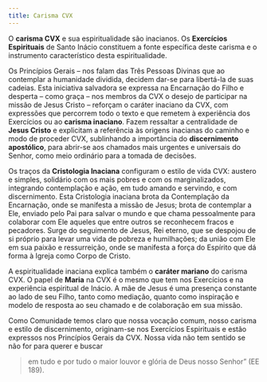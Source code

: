```yaml
---
title: Carisma CVX
---
```


O **carisma CVX** e sua espiritualidade são inacianos. Os **Exercícios Espirituais** de Santo Inácio constituem a fonte específica deste carisma e o instrumento característico desta espiritualidade.

Os Princípios Gerais – <black-mark>nos falam das Três Pessoas Divinas que ao contemplar a humanidade dividida, decidem dar-se para libertá-la de suas cadeias. Esta iniciativa salvadora se expressa na Encarnação do Filho e desperta – como graça – nos membros da CVX o desejo de participar na missão de Jesus Cristo</black-mark> – reforçam o caráter inaciano da CVX, com expressões que percorrem todo o texto e que remetem à experiência dos Exercícios ou ao **carisma inaciano**. Fazem ressaltar a centralidade de **Jesus Cristo** e explicitam a referência às origens inacianas do caminho e modo de proceder CVX, sublinhando a importância do **discernimento apostólico**, para abrir-se aos chamados mais urgentes e universais do Senhor, como meio ordinário para a tomada de decisões.

Os traços da **Cristologia Inaciana** configuram o estilo de vida CVX: <black-mark>austero e simples, solidário com os mais pobres e com os marginalizados, integrando contemplação e ação, em tudo amando e servindo, e com discernimento</black-mark>. Esta Cristologia inaciana brota da Contemplação da Encarnação, onde se manifesta a missão de Jesus; brota de contemplar a Ele, enviado pelo Pai para salvar o mundo e que chama pessoalmente para colaborar com Ele aqueles que entre outros se reconhecem fracos e pecadores. Surge do seguimento de Jesus, Rei eterno, que se despojou de si próprio para levar uma vida de pobreza e humilhações; da união com Ele em sua paixão e ressurreição, onde se manifesta a força do Espírito que dá forma à Igreja como Corpo de Cristo.

A espiritualidade inaciana explica também o **caráter mariano** do carisma CVX. O papel de **Maria** na CVX é o mesmo que tem nos Exercícios e na experiência espiritual de Inácio. <black-mark>A mãe de Jesus é uma presença constante ao lado de seu Filho</black-mark>, tanto como mediação, quanto como inspiração e modelo de resposta ao seu chamado e de colaboração em sua missão.

Como Comunidade temos claro que nossa vocação comum, nosso carisma e estilo de discernimento, originam-se nos Exercícios Espirituais e estão expressos nos Princípios Gerais da CVX. Nossa vida não tem sentido se não for para querer e buscar 
>em tudo e por tudo o maior louvor e glória de Deus nosso Senhor” (EE 189).